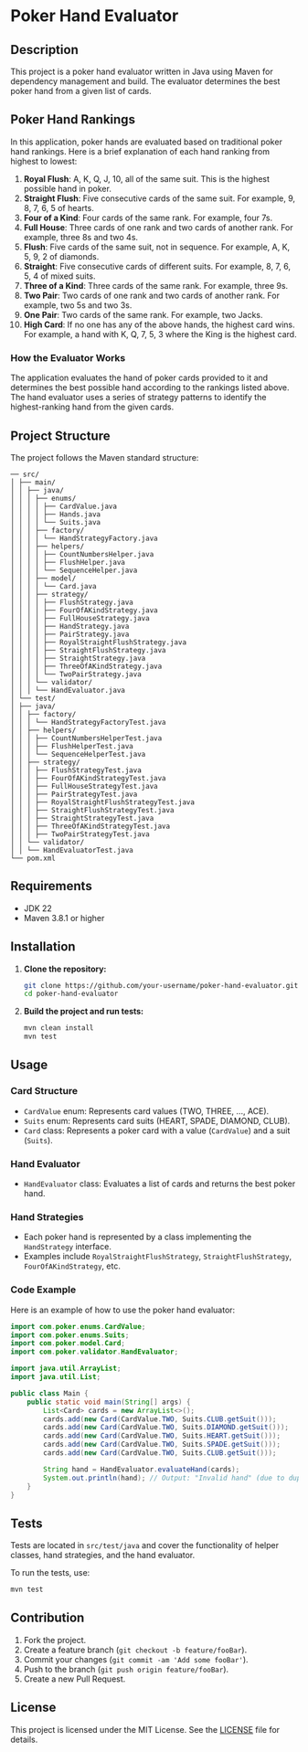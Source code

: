 # Poker Hand Evaluator

## Description

This project is a poker hand evaluator written in Java using Maven for dependency management and build. The evaluator determines the best poker hand from a given list of cards.

## Poker Hand Rankings

In this application, poker hands are evaluated based on traditional poker hand rankings. Here is a brief explanation of each hand ranking from highest to lowest:

1. **Royal Flush**: A, K, Q, J, 10, all of the same suit. This is the highest possible hand in poker.
2. **Straight Flush**: Five consecutive cards of the same suit. For example, 9, 8, 7, 6, 5 of hearts.
3. **Four of a Kind**: Four cards of the same rank. For example, four 7s.
4. **Full House**: Three cards of one rank and two cards of another rank. For example, three 8s and two 4s.
5. **Flush**: Five cards of the same suit, not in sequence. For example, A, K, 5, 9, 2 of diamonds.
6. **Straight**: Five consecutive cards of different suits. For example, 8, 7, 6, 5, 4 of mixed suits.
7. **Three of a Kind**: Three cards of the same rank. For example, three 9s.
8. **Two Pair**: Two cards of one rank and two cards of another rank. For example, two 5s and two 3s.
9. **One Pair**: Two cards of the same rank. For example, two Jacks.
10. **High Card**: If no one has any of the above hands, the highest card wins. For example, a hand with K, Q, 7, 5, 3 where the King is the highest card.

### How the Evaluator Works

The application evaluates the hand of poker cards provided to it and determines the best possible hand according to the rankings listed above. The hand evaluator uses a series of strategy patterns to identify the highest-ranking hand from the given cards.


## Project Structure

The project follows the Maven standard structure:

```
── src/
│ ├── main/
│ │ ├── java/
│ │ │ ├── enums/
│ │ │ │ ├── CardValue.java
│ │ │ │ ├── Hands.java
│ │ │ │ └── Suits.java
│ │ │ ├── factory/
│ │ │ │ └── HandStrategyFactory.java
│ │ │ ├── helpers/
│ │ │ │ ├── CountNumbersHelper.java
│ │ │ │ ├── FlushHelper.java
│ │ │ │ └── SequenceHelper.java
│ │ │ ├── model/
│ │ │ │ └── Card.java
│ │ │ ├── strategy/
│ │ │ │ ├── FlushStrategy.java
│ │ │ │ ├── FourOfAKindStrategy.java
│ │ │ │ ├── FullHouseStrategy.java
│ │ │ │ ├── HandStrategy.java
│ │ │ │ ├── PairStrategy.java
│ │ │ │ ├── RoyalStraightFlushStrategy.java
│ │ │ │ ├── StraightFlushStrategy.java
│ │ │ │ ├── StraightStrategy.java
│ │ │ │ ├── ThreeOfAKindStrategy.java
│ │ │ │ └── TwoPairStrategy.java
│ │ │ └── validator/
│ │ │ └── HandEvaluator.java
│ └── test/
│ ├── java/
│ │ ├── factory/
│ │ │ └── HandStrategyFactoryTest.java
│ │ ├── helpers/
│ │ │ ├── CountNumbersHelperTest.java
│ │ │ ├── FlushHelperTest.java
│ │ │ └── SequenceHelperTest.java
│ │ ├── strategy/
│ │ │ ├── FlushStrategyTest.java
│ │ │ ├── FourOfAKindStrategyTest.java
│ │ │ ├── FullHouseStrategyTest.java
│ │ │ ├── PairStrategyTest.java
│ │ │ ├── RoyalStraightFlushStrategyTest.java
│ │ │ ├── StraightFlushStrategyTest.java
│ │ │ ├── StraightStrategyTest.java
│ │ │ ├── ThreeOfAKindStrategyTest.java
│ │ │ ├── TwoPairStrategyTest.java
│ │ └── validator/
│ │ └── HandEvaluatorTest.java
└── pom.xml
```


## Requirements

- JDK 22
- Maven 3.8.1 or higher

## Installation

1. **Clone the repository:**

    ```sh
    git clone https://github.com/your-username/poker-hand-evaluator.git
    cd poker-hand-evaluator
    ```

2. **Build the project and run tests:**

    ```sh
    mvn clean install
    mvn test
    ```

## Usage

### Card Structure

- `CardValue` enum: Represents card values (TWO, THREE, ..., ACE).
- `Suits` enum: Represents card suits (HEART, SPADE, DIAMOND, CLUB).
- `Card` class: Represents a poker card with a value (`CardValue`) and a suit (`Suits`).

### Hand Evaluator

- `HandEvaluator` class: Evaluates a list of cards and returns the best poker hand.

### Hand Strategies

- Each poker hand is represented by a class implementing the `HandStrategy` interface.
- Examples include `RoyalStraightFlushStrategy`, `StraightFlushStrategy`, `FourOfAKindStrategy`, etc.

### Code Example

Here is an example of how to use the poker hand evaluator:

```java
import com.poker.enums.CardValue;
import com.poker.enums.Suits;
import com.poker.model.Card;
import com.poker.validator.HandEvaluator;

import java.util.ArrayList;
import java.util.List;

public class Main {
    public static void main(String[] args) {
        List<Card> cards = new ArrayList<>();
        cards.add(new Card(CardValue.TWO, Suits.CLUB.getSuit()));
        cards.add(new Card(CardValue.TWO, Suits.DIAMOND.getSuit()));
        cards.add(new Card(CardValue.TWO, Suits.HEART.getSuit()));
        cards.add(new Card(CardValue.TWO, Suits.SPADE.getSuit()));
        cards.add(new Card(CardValue.TWO, Suits.CLUB.getSuit()));

        String hand = HandEvaluator.evaluateHand(cards);
        System.out.println(hand); // Output: "Invalid hand" (due to duplicates)
    }
}
```

## Tests

Tests are located in `src/test/java` and cover the functionality of helper classes, hand strategies, and the hand evaluator.

To run the tests, use:

```sh
mvn test
```

## Contribution

1. Fork the project.
2. Create a feature branch (`git checkout -b feature/fooBar`).
3. Commit your changes (`git commit -am 'Add some fooBar'`).
4. Push to the branch (`git push origin feature/fooBar`).
5. Create a new Pull Request.

## License

This project is licensed under the MIT License. See the [LICENSE](LICENSE) file for details.
